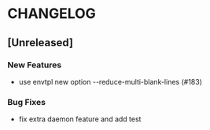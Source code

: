 # CHANGELOG


## [Unreleased]

### New Features
- use envtpl new option --reduce-multi-blank-lines (#183)


### Bug Fixes
- fix extra daemon feature and add test





